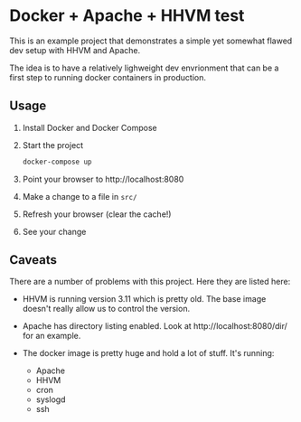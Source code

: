 Docker + Apache + HHVM test
===========================

This is an example project that demonstrates a simple yet somewhat flawed dev
setup with HHVM and Apache.

The idea is to have a relatively lighweight dev envrionment that can be a first
step to running docker containers in production.

Usage
-----

1. Install Docker and Docker Compose
1. Start the project

    ```sh
    docker-compose up
    ```

1. Point your browser to http://localhost:8080
1. Make a change to a file in `src/`
1. Refresh your browser (clear the cache!)
1. See your change

Caveats
-------

There are a number of problems with this project. Here they are listed here:

- HHVM is running version 3.11 which is pretty old. The base image doesn't
    really allow us to control the version.

 - Apache has directory listing enabled. Look at http://localhost:8080/dir/ for
    an example.

- The docker image is pretty huge and hold a lot of stuff. It's running:
  - Apache
  - HHVM
  - cron
  - syslogd
  - ssh
